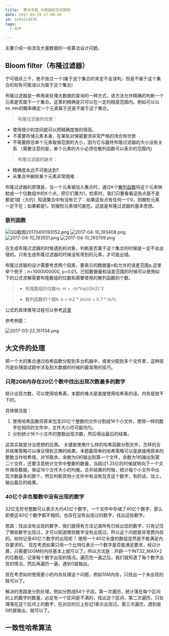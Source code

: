```yaml
---
title:  算法专题_大数据和空间限制
date: 2017-04-10 17:00:36
id: 1491814836
tags:
  - ACM

---
```


主要介绍一些涉及大量数据的一些算法设计问题。

<!-- more -->

## Bloom filter（布隆过滤器）

宁可错杀三千，绝不放过一个(属于这个集合的肯定不会误判，但是不属于这个集合的却有可能误以为属于这个集合)

布隆过滤器是一种用来处理大数据的查询的一种方式，该方法允许精确的判断一个元素是否属于一个集合。这里的精确是只可以在一定的精度范围内。例如可以以`99.99%`的概率确定一个元素属于还是不属于这个集合。
> 布隆过滤器的优势：
- 使用很少的空间就可以把精确度做的很高。
- 不需要存储元素本身，在某些对保密要求非常严格的场合有优势
- 不需要顾忌单个元素取值范围的大小，因为它与最终布隆过滤器的大小没有关系
（需要注意的是，单个元素的大小必须在散列函数可以表示的范围内）

> 布隆过滤器的缺点：
- 精确度永远不可能达到1
- 从集合中删除某个元素非常困难

布隆过滤器的原理是，当一个元素被加入集合时，通过K个[散列函数](#sanlie)将这个元素映射成一个位数组中的K个点，把它们置为1。检索时，我们只要看看这些点是不是都是1就（大约）知道集合中有没有它了：如果这些点有任何一个0，则被检元素一定不在；如果都是1，则被检元素很可能在。这就是布隆过滤器的基本思想。

### <span id='sanlie'>散列函数</span>

![QQ截图20170410193152.png](QQ截图20170410193152.png)
![2017-04-10_193408.png](2017-04-10_193408.png)
![2017-04-10_193551.png](2017-04-10_193551.png)
![2017-04-10_193709.png](2017-04-10_193709.png)

在生成布隆过滤器的时候遇到的对象，判断是否属于这个集合的时候是一定不会出错的。只有生成布隆过滤器的时候没有用到的元素，才可能出错。

布隆过滤器的设计需要考虑两个因素，要表示的数据量n和允许的误差范围p,这里举个例子：n=1000000000, p=0.01。已知数据量和误差范围的时候可以使用如下的公式求解需要布隆数组的位数和需要使用的散列函数的个数。

> - 布隆数组的位数m:
> m = -(n*lnp)/(ln2)^2

> - 散列函数的个数k:
> k = ln2 * (m/n) = 0.7 * m/n;

公式的具体推导过程可以参考[这里]()

参考例题：

![2017-03-22_151134.png](2017-03-22_151134.png)

## 大文件的处理

把一个大的集合通过哈希函数分配到多台机器中，或者分配到多个文件里，这种技巧是处理面试题中涉及到大数据的时候的最常用的技巧。

### 只用2GB内存在20亿个数中找出出现次数最多的数字

统计出现次数，可以使用哈希表，本题的难点是直接使用哈希表的话，内存是放不下的。

具体做法是：

1. 使用哈希函数将原来包含20亿个整数的文件分割成16个小文件，使得一样的数字在相同的文件中，文件大小尽可能均匀。
2. 分别统计16个小文件的整数出现次数，然后得出最后的结果。

这其实就是分治思想的应用。 关键是使用什么样的哈希函数分割文件，怎样的合并结果策略可以保证得到正确的结果。本题最简单的哈希策略可以是直接用原来的整数当作哈希值，对16取余。余数为0的输出到第一个文件，余数为1的输出到第二个文件，还要注意统计文件中整数的数量，当超过1.25亿的时候就转向下一个文件保存数据，保证16个文件大小的均衡。合并结果的时候，统计每个小文件中出现次数最多的那个，然后判断其他小文件中有没有包含这个数字，有的话，加上，输出最后的结果。

### 40亿个非负整数中没有出现的数字

32位无符号整数可以表示大约42亿个数字，一个文件中存储了40亿个数字，那么即使这40亿个数字都不相同，也存在没有出现过的数字，找出这些数字。

思路：找出没有出现的数字，我们就得有方法记录所有已经出现的数字，只有记住了哪些数字出现过，才可以知道哪些数字没有出现过。所以这个问题是非常费内存的。如何记录40亿个数字的出现呢？ 使用一个40亿长度的数组显然是不能满足内存要求的。 现在考虑如果只用一个比特位表示一个数字是否能满足要求，经过计算，只需要500M的内存基本上就可以了。所以方法是：开辟一个INT32_MAX*2的位数组，记录每个数字出现的情况。遍历完一遍之后，我们就知道了每个数字出现的情况，然后再遍历一遍，遇到0就输出。

现在考虑如何使用更小的内存处理这个问题，例如10M内存，只找出一个未出现的就可以了。

解决的思路是分割处理，例如分割成64个子段，第一次遍历，统计落在每个区间的上的数字的数量，必定有一个区间是不满的，找出这个区间，第二次遍历，只处理落在这个区间上的数字，在对应的位上标记1表示出现过。第三次遍历，遇到是0的就输出，就可以了。

### 

## 一致性哈希算法
